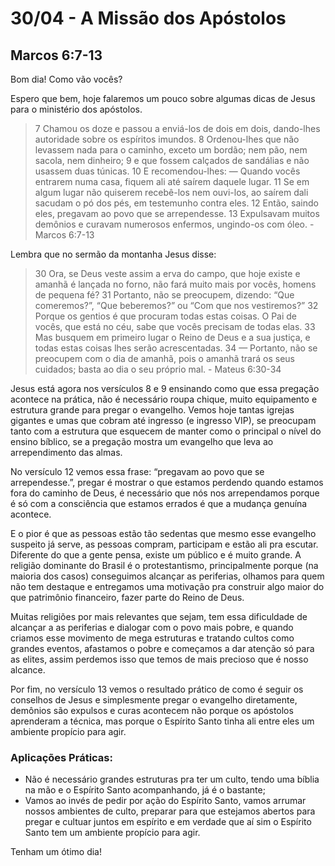 # 30/04 - A Missão dos Apóstolos

## Marcos 6:7-13

Bom dia! Como vão vocês? 

Espero que bem, hoje falaremos um pouco sobre algumas dicas de Jesus para o ministério dos apóstolos.

> 7 Chamou os doze e passou a enviá-los de dois em dois, dando-lhes autoridade sobre os espíritos imundos. 8 Ordenou-lhes que não levassem nada para o caminho, exceto um bordão; nem pão, nem sacola, nem dinheiro; 9 e que fossem calçados de sandálias e não usassem duas túnicas. 10 E recomendou-lhes: — Quando vocês entrarem numa casa, fiquem ali até saírem daquele lugar. 11 Se em algum lugar não quiserem recebê-los nem ouvi-los, ao saírem dali sacudam o pó dos pés, em testemunho contra eles. 12 Então, saindo eles, pregavam ao povo que se arrependesse. 13 Expulsavam muitos demônios e curavam numerosos enfermos, ungindo-os com óleo. - Marcos 6:7-13
> 

Lembra que no sermão da montanha Jesus disse:

> 30 Ora, se Deus veste assim a erva do campo, que hoje existe e amanhã é lançada no forno, não fará muito mais por vocês, homens de pequena fé? 31 Portanto, não se preocupem, dizendo: “Que comeremos?”, “Que beberemos?” ou “Com que nos vestiremos?” 32 Porque os gentios é que procuram todas estas coisas. O Pai de vocês, que está no céu, sabe que vocês precisam de todas elas. 33 Mas busquem em primeiro lugar o Reino de Deus e a sua justiça, e todas estas coisas lhes serão acrescentadas. 34 — Portanto, não se preocupem com o dia de amanhã, pois o amanhã trará os seus cuidados; basta ao dia o seu próprio mal. - Mateus 6:30-34
> 

Jesus está agora nos versículos 8 e 9 ensinando como que essa pregação acontece na prática, não é necessário roupa chique, muito equipamento e estrutura grande para pregar o evangelho. Vemos hoje tantas igrejas gigantes e umas que cobram até ingresso (e ingresso VIP), se preocupam tanto com a estrutura que esquecem de manter como o principal o nível do ensino bíblico, se a pregação mostra um evangelho que leva ao arrependimento das almas.

No versículo 12 vemos essa frase: “pregavam ao povo que se arrependesse.”, pregar é mostrar o que estamos perdendo quando estamos fora do caminho de Deus, é necessário que nós nos arrependamos porque é só com a consciência que estamos errados é que a mudança genuína acontece.

E o pior é que as pessoas estão tão sedentas que mesmo esse evangelho suspeito já serve, as pessoas compram, participam e estão ali pra escutar. Diferente do que a gente pensa, existe um público e é muito grande. A religião dominante do Brasil é o protestantismo, principalmente porque (na maioria dos casos) conseguimos alcançar as periferias, olhamos para quem não tem destaque e entregamos uma motivação pra construir algo maior do que patrimônio financeiro, fazer parte do Reino de Deus.

Muitas religiões por mais relevantes que sejam, tem essa dificuldade de alcançar a as periferias e dialogar com o povo mais pobre, e quando criamos esse movimento de mega estruturas e tratando cultos como grandes eventos, afastamos o pobre e começamos a dar atenção só para as elites, assim perdemos isso que temos de mais precioso que é nosso alcance.

Por fim, no versículo 13 vemos o resultado prático de como é seguir os conselhos de Jesus e simplesmente pregar o evangelho diretamente, demônios são expulsos e curas acontecem não porque os apóstolos aprenderam a técnica, mas porque o Espírito Santo tinha ali entre eles um ambiente propício para agir.

### Aplicações Práticas:

- Não é necessário grandes estruturas pra ter um culto, tendo uma bíblia na mão e o Espírito Santo acompanhando, já é o bastante;
- Vamos ao invés de pedir por ação do Espírito Santo, vamos arrumar nossos ambientes de culto, preparar para que estejamos abertos para pregar e cultuar juntos em espírito e em verdade que aí sim o Espírito Santo tem um ambiente propício para agir.

Tenham um ótimo dia!